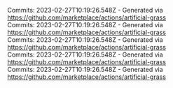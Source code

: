 Commits: 2023-02-27T10:19:26.548Z - Generated via https://github.com/marketplace/actions/artificial-grass
<br>
Commits: 2023-02-27T10:19:26.548Z - Generated via https://github.com/marketplace/actions/artificial-grass
<br>
Commits: 2023-02-27T10:19:26.548Z - Generated via https://github.com/marketplace/actions/artificial-grass
<br>
Commits: 2023-02-27T10:19:26.548Z - Generated via https://github.com/marketplace/actions/artificial-grass
<br>
Commits: 2023-02-27T10:19:26.548Z - Generated via https://github.com/marketplace/actions/artificial-grass
<br>
